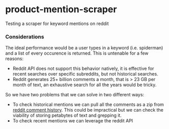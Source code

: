 # product-mention-scraper
Testing a scraper for keyword mentions on reddit

### Considerations
The ideal performance would be a user types in a keyword (i.e. spiderman) and a list of every occurence is returned.
This is untenable for a few reasons:
* Reddit API does not support this behavior natively, it is effective for recent searches over specific subreddits, but not historical searches.
* Reddit generates 25+ billion comments a month, that is > 23 GB per month of text, an exhaustive search for all the years would be tricky.

So we have two problems that we can solve in two different ways:
* To check historical mentions we can pull all the comments as a zip from [reddit comment history](https://files.pushshift.io/reddit/comments/). This could be impractical but we can check the viability of storing petabytes of text and grepping it.
* To check recent mentions we can leverage the reddit API


